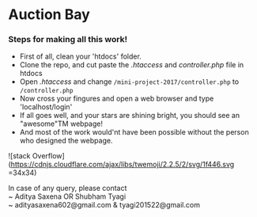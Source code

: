 <h1>Auction Bay </h1>

<h3>Steps for making all this work!</h3> 

<ul>
	<li>First of all, clean your 'htdocs' folder.</li>
	<li>Clone the repo, and cut paste the <i>.htaccess</i> and <i>controller.php</i> file in htdocs</li>
	<li>Open <i>.htaccess</i> and change <code>/mini-project-2017/controller.php</code> to <code>/controller.php</code> </li>
	<li>Now cross your fingures and open a web browser and type 'localhost/login'</li>
	<li>If all goes well, and your stars are shining bright, you should see an "awesome"TM webpage!</li>
	<li>And most of the work would'nt have been possible without the person who designed the webpage.</li>
</ul>


![stack Overflow](https://cdnjs.cloudflare.com/ajax/libs/twemoji/2.2.5/2/svg/1f446.svg =34x34)


<p>
	In case of any query, please contact <br>
	~ Aditya Saxena OR Shubham Tyagi <br>
	~ adityasaxena602@gmail.com & tyagi201522@gmail.com
</p>
